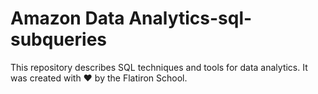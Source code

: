 # Amazon Data Analytics-sql-subqueries

This repository describes SQL techniques and tools for data analytics. It was created with ❤️ by the Flatiron School.
